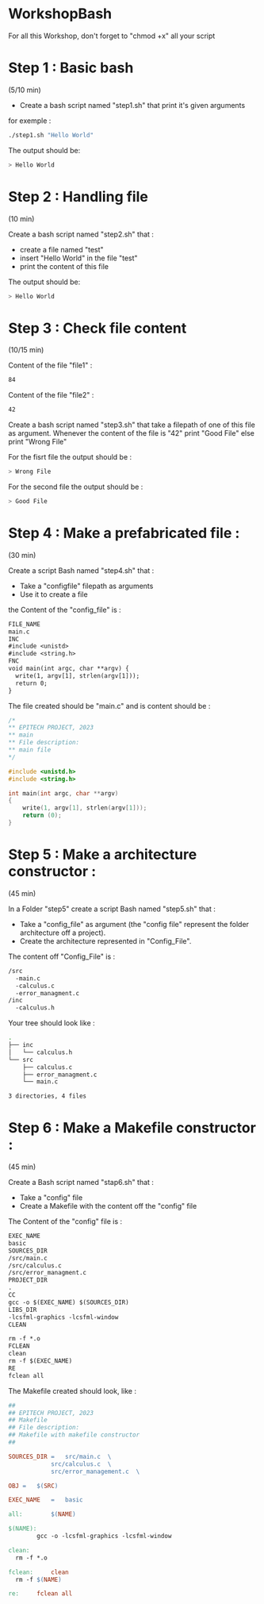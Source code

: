 # WorkshopBash

For all this Workshop, don't forget to "chmod +x" all your script 

# Step 1 : Basic bash
(5/10 min)

- Create a bash script named "step1.sh" that print it's given arguments

for exemple :
```bash
./step1.sh "Hello World"
```

The output should be:
```bash
> Hello World
```

# Step 2 : Handling file
(10 min)

Create a bash script named "step2.sh" that :
- create a file named "test"
- insert "Hello World" in the file "test"
- print the content of this file

The output should be:
```bash
> Hello World
```
# Step 3 : Check file content
(10/15 min)

Content of the file "file1" :

```bash
84
```

Content of the file "file2" :

```bash
42
```


Create a bash script named "step3.sh" that take a filepath of one of this file as argument.
Whenever the content of the file is "42" print "Good File" else print "Wrong File"


For the fisrt file the output should be :

```bash
> Wrong File
```

For the second file the output should be :

```bash
> Good File
```

# Step 4 : Make a prefabricated file :
(30 min)

Create a script Bash named "step4.sh" that :
- Take a "configfile" filepath as arguments
- Use it to create a file

the Content of the "config_file" is :

```txt
FILE_NAME
main.c
INC
#include <unistd>
#include <string.h>
FNC 
void main(int argc, char **argv) {
  write(1, argv[1], strlen(argv[1]));
  return 0;
}
```

The file created should be "main.c" and is content should be :

```c
/*
** EPITECH PROJECT, 2023
** main
** File description:
** main file
*/

#include <unistd.h>
#include <string.h>

int main(int argc, char **argv)
{
    write(1, argv[1], strlen(argv[1]));
    return (0);
}
```

# Step 5 : Make a architecture constructor :
(45 min)

In a Folder "step5" create a script Bash named "step5.sh" that :
- Take a "config_file" as argument (the "config file" represent the folder architecture off a project).
- Create the architecture represented in "Config_File".

The content off "Config_File" is :

```bash
/src
  -main.c
  -calculus.c
  -error_managment.c
/inc
  -calculus.h
```

Your tree should look like :

```bash
.
├── inc
│   └── calculus.h
└── src
    ├── calculus.c
    ├── error_managment.c
    └── main.c

3 directories, 4 files
```

# Step 6 : Make a Makefile constructor :
(45 min)

Create a Bash script named "stap6.sh" that :
- Take a "config" file
- Create a Makefile with the content off the "config" file

The Content of the "config" file is :

```txt
EXEC_NAME
basic
SOURCES_DIR
/src/main.c
/src/calculus.c
/src/error_managment.c
PROJECT_DIR
.
CC
gcc -o $(EXEC_NAME) $(SOURCES_DIR)
LIBS_DIR
-lcsfml-graphics -lcsfml-window
CLEAN

rm -f *.o
FCLEAN
clean
rm -f $(EXEC_NAME)
RE
fclean all
```

The Makefile created should look, like :

```Makefile
##
## EPITECH PROJECT, 2023
## Makefile
## File description:
## Makefile with makefile constructor
##

SOURCES_DIR	= 	src/main.c 	\
			src/calculus.c 	\
			src/error_management.c 	\

OBJ	=	$(SRC)

EXEC_NAME	=	basic

all: 		$(NAME)

$(NAME):
		gcc -o -lcsfml-graphics -lcsfml-window

clean:
  rm -f *.o

fclean:		clean
  rm -f $(NAME)

re:		fclean all
```



